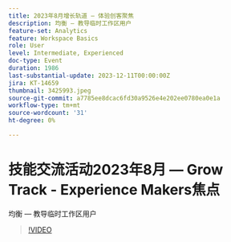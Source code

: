 ```yaml
---
title: 2023年8月增长轨道 — 体验创客聚焦
description: 均衡 — 教导临时工作区用户
feature-set: Analytics
feature: Workspace Basics
role: User
level: Intermediate, Experienced
doc-type: Event
duration: 1986
last-substantial-update: 2023-12-11T00:00:00Z
jira: KT-14659
thumbnail: 3425993.jpeg
source-git-commit: a7785ee8dcac6fd30a9526e4e202ee0780ea0e1a
workflow-type: tm+mt
source-wordcount: '31'
ht-degree: 0%

---
```



# 技能交流活动2023年8月 — Grow Track - Experience Makers焦点

均衡 — 教导临时工作区用户

>[!VIDEO](https://video.tv.adobe.com/v/3425993/?learn=on)
